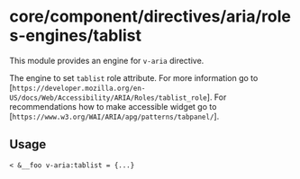 # core/component/directives/aria/roles-engines/tablist

This module provides an engine for `v-aria` directive.

The engine to set `tablist` role attribute.
For more information go to [`https://developer.mozilla.org/en-US/docs/Web/Accessibility/ARIA/Roles/tablist_role`].
For recommendations how to make accessible widget go to [`https://www.w3.org/WAI/ARIA/apg/patterns/tabpanel/`].

## Usage

```
< &__foo v-aria:tablist = {...}

```
